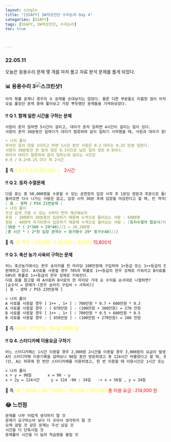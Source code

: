 ```yaml
---
layout: single
title: "[SSAFY] SW적성진단 수리논리 Day 4"
categories: [SSAFY]
tags: [SSAFY, SW적성진단, 수리논리]
toc: true



---
```


### 22.05.11

오늘은 응용수리 문제 몇 개를 마저 풀고 자료 분석 문제를 풀게 되었다. 

### 📊  응용수리 3![스크린샷1](https://drive.google.com/file/d/15QCYHMQ5CSbUinvHPe-Sy4GFdV6zHDK_/view?usp=sharing)





```md
아직 확률 문제나 경우의 수 문제를 손대보지는 않았다. 물론 다른 부분들도 미흡한 점이 아직은 많지만 
오늘 풀었던 문제 중에 풀어보고 가장 뿌듯했던 문제들을 가져와보았다. 
```

#### ‼️ Q 1. 함께 일한 시간을 구하는 문제 

```md
사원이 혼자 일하면 5시간이 걸리고, 대리가 혼자 일하면 4시간이 걸리는 일이 있다. 
사원이 혼자 30분동안 일하다가 대리가 합류하여 같이 일하기 시작했을 때, 사원과 대리가 함께 일하는 시간을 고르면? 

> 나의 풀이 
주어진 일의 양을 1이라고 하면 1시간 동안 사원은 0.2 대리는 0.25 만큼 일한다. 
사원이 30분동안 한 일의 양은 0.1이므로 남은 일의 양은 0.9이다. 
따라서 대리가 합류하여 같이 일하는데 걸리는 시간은 
0.9 / 0.2+0.25 이다 즉 2시간 
```

🔑 즉 <span style="color:yellow"> 0.9 / 0.2+0.25(시간) =  </span> <span style="color:red"> 2시간 </span> 



#### ‼️ Q 2. 등차 수열문제 

```md
다음 표는 총 50,000명을 수용할 수 있는 공연장의 입장 시작 후 1분당 정문과 후문으로 들어오는 신규관객 수이다. 
들어오면 다시 나가는 사람은 없고, 입장 시작 30분 후에 입장을 마감한다고 할 때, 빈 객석은 총 몇 석인지? 
[ 표 - 생략 / P54 21번문제 ]
> 나의 풀이 
우선 쉽게 구할 수 있는 식부터 먼저 계산해보자 
후문 : 200명이 30분동안 입장하기 때문에 누적으로 들어오는 사람 : 6000명 
정문 : 40명씩 추가되면서 입장하기 때문에 누적으로 들어오는 사람 : [등차수열의 합공식]이용
[30분 * ( 2*360 + 29*40)]/2 = 28,200명
[총 시간 * ( 2*첫 입장 관객수 + 증가횟수 29* 증가수40)]/2 
```

🔑 즉 <span style="color:yellow"> 빈 객석 = 50,000 - ( 28,200 + 6000 )</span>  <span style="color:red"> 15,800석 </span>



#### ‼️ Q 3. 축산 농가 사육비 구하는 문제 

```html
어느 축산농가에서는 한우 송아지를 한 마리당 100만원에 구입하여 1+등급 또는 1++등급의 한우성체로 키운 뒤 
판매하고 있다. A사료를 사용할 경우 70%의 확률로 1++등급의 한우 성체로 키워지고 B사료를 사용할 경우 
50%의 확률로 1++등급의 한우 성체로 키워진다. 
다음 표를 참고할 때 A사료와 B사료의 한 마리당 기대 순 수익을 순서대로 나열하면? 
[순수익 = 판매가-(한우 송아지 구입비 + 사육비)]
[ 표 - 생략 / P55 23번문제 ]

> 나의 풀이 
A 사료를 사용할 경우 [ 1++ , 1+ ] : 700만원 * 0.7 + 600만원 * 0.3
A 사료를 사용할 경우 : [ 670만원 ] - (100만원 + 300만원) = 270 만원
B 사료를 사용할 경우 [ 1++ , 1+ ] : 700만원 * 0.5 + 600만원 * 0.5
B 사료를 사용할 경우 : [ 650만원 ] - (100만원 + 270만원) = 280 만원

```

🔑 즉 <span style="color:yellow"> A사료 : 270만원 , B사료 280만원</span>  

#### ‼️ Q 4. 스터디카페 이용요금 구하기 

```html
어느 스터디카페는 1시간 이용할 경우 2,000원 2시간을 이용할 경우 3,000원의 요금이 발생한다. 
A의 스터디카페 이용기록을 살펴보니 90일 동안 방문하였고 총 124시간 머물렀다고 할 때, 총 이용요금을 고르면? 
(단, A는 하루에 한 번만 스터디카페를 이용하였고, 한 번 이용할 때 이용시간은 1시간 또는 2시간 뿐)

> 나의 풀이 
x + y = 90일       x = 90 - y 
x + 2y = 124시간     y = 124 -90 : 34일   -> x = 56일 , y = 34일 
```

🔑 즉 <span style="color:yellow"> 56 * 2000 + 34 * 3000 = 112,000 + 102,000</span>  <span style="color:red">총 이용 요금 : 214,000 원</span>

### 😂 느낀점 

```md
문제를 너무 어렵게 생각하지 말 것 
문제가 요구하는바 보다 더 꼬아서 생각하지 말 것 
오래 걸릴 것 같은 문제는 우선 넘길 것 
시간을 더 단축시킬 것 
문제풀이 시간을 더 늘려 학습량을 올릴 것 
```


